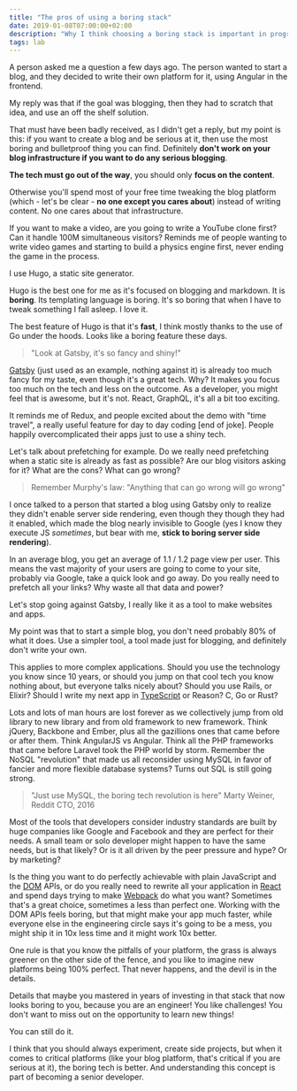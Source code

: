 ```yaml
---
title: "The pros of using a boring stack"
date: 2019-01-08T07:00:00+02:00
description: "Why I think choosing a boring stack is important in programming"
tags: lab
---
```


A person asked me a question a few days ago. The person wanted to start a blog, and they decided to write their own platform for it, using Angular in the frontend.

My reply was that if the goal was blogging, then they had to scratch that idea, and use an off the shelf solution.

That must have been badly received, as I didn't get a reply, but my point is this: if you want to create a blog and be serious at it, then use the most boring and bulletproof thing you can find.  Definitely **don't work on your blog infrastructure if you want to do any serious blogging**.

**The tech must go out of the way**, you should only **focus on the content**.

Otherwise you'll spend most of your free time tweaking the blog platform (which - let's be clear - **no one except you cares about**) instead of writing content. No one cares about that infrastructure.

If you want to make a video, are you going to write a YouTube clone first? Can it handle 100M simultaneous visitors? Reminds me of people wanting to write video games and starting to build a physics engine first, never ending the game in the process.

I use Hugo, a static site generator.

Hugo is the best one for me as it's focused on blogging and markdown. It is **boring**. Its templating language is boring. It's so boring that when I have to tweak something I fall asleep. I love it.

The best feature of Hugo is that it's **fast**, I think mostly thanks to the use of Go under the hoods. Looks like a boring feature these days.

> "Look at Gatsby, it's so fancy and shiny!"

[Gatsby](/gatsby/) (just used as an example, nothing against it) is already too much fancy for my taste, even though it's a great tech. Why? It makes you focus too much on the tech and less on the outcome. As a developer, you might feel that is awesome, but it's not. React, GraphQL, it's all a bit too exciting.

It reminds me of Redux, and people excited about the demo with "time travel", a really useful feature for day to day coding [end of joke]. People happily overcomplicated their apps just to use a shiny tech.

Let's talk about prefetching for example. Do we really need prefetching when a static site is already as fast as possible? Are our blog visitors asking for it? What are the cons? What can go wrong?

> Remember Murphy's law: "Anything that can go wrong will go wrong"

I once talked to a person that started a blog using Gatsby only to realize they didn't enable server side rendering, even though they though they had it enabled, which made the blog nearly invisible to Google (yes I know they execute JS *sometimes*, but bear with me, **stick to boring server side rendering**).

In an average blog, you get an average of 1.1 / 1.2 page view per user. This means the vast majority of your users are going to come to your site, probably via Google, take a quick look and go away. Do you really need to prefetch all your links? Why waste all that data and power?

Let's stop going against Gatsby, I really like it as a tool to make websites and apps.

My point was that to start a simple blog, you don't need probably 80% of what it does. Use a simpler tool, a tool made just for blogging, and definitely don't write your own.

This applies to more complex applications. Should you use the technology you know since 10 years, or should you jump on that cool tech you know nothing about, but everyone talks nicely about? Should you use Rails, or Elixir? Should I write my next app in [TypeScript](/typescript/) or Reason? C, Go or Rust?

Lots and lots of man hours are lost forever as we collectively jump from old library to new library and from old framework to new framework. Think jQuery, Backbone and Ember, plus all the gazillions ones that came before or after them. Think AngularJS vs Angular. Think all the PHP frameworks that came before Laravel took the PHP world by storm. Remember the NoSQL "revolution" that made us all reconsider using MySQL in favor of fancier and more flexible database systems? Turns out SQL is still going strong.

> "Just use MySQL, the boring tech revolution is here" Marty Weiner, Reddit CTO, 2016

Most of the tools that developers consider industry standards are built by huge companies like Google and Facebook and they are perfect for their needs. A small team or solo developer might happen to have the same needs, but is that likely? Or is it all driven by the peer pressure and hype? Or by marketing?

Is the thing you want to do perfectly achievable with plain JavaScript and the [DOM](/dom/) APIs, or do you really need to rewrite all your application in [React](/react/) and spend days trying to make [Webpack](/webpack/) do what you want? Sometimes that's a great choice, sometimes a less than perfect one. Working with the DOM APIs feels boring, but that might make your app much faster, while everyone else in the engineering circle says it's going to be a mess, you might ship it in 10x less time and it might work 10x better.

One rule is that you know the pitfalls of your platform, the grass is always greener on the other side of the fence, and you like to imagine new platforms being 100% perfect. That never happens, and the devil is in the details.

Details that maybe you mastered in years of investing in that stack that now looks boring to you, because you are an engineer! You like challenges! You don't want to miss out on the opportunity to learn new things!

You can still do it.

I think that you should always experiment, create side projects, but when it comes to critical platforms (like your blog platform, that's critical if you are serious at it), the boring tech is better. And understanding this concept is part of becoming a senior developer.

